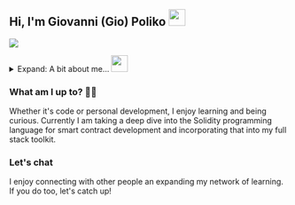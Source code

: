 ## Hi, I'm Giovanni (Gio) Poliko <img src="https://media.giphy.com/media/hvRJCLFzcasrR4ia7z/giphy.gif" width="30px" />
[<img src="https://img.shields.io/badge/linkedin-%230077B5.svg?&style=for-the-badge&logo=linkedin&logoColor=white" />](https://www.linkedin.com/in/giovannipoliko/)

<details>
<summary>Expand: A bit about me... <img src="https://media.giphy.com/media/fZ91xzFtKWmoJSD4TK/giphy.gif" height="30px" /></summary>

```javascript
const gio = {
  pronouns: "he" | "him",
  favourites: {
      food: "BBQ"
      beverages: ["ginger beer", "nippys", "powerade"],
      hobbies: ["rugby", "Brazilian jiujitsu", "board games", "watch collecting"]
  },
  code: ["HTML", "CSS", "JavaScript", "TypeScript", "Java", "C"],
  tools: ["React", "Redux", "Node", "Github-Actions", "Docker", "CircleCI", "Jenkins", "MongoDB"],
  testing: ["Jest", "Puppeteer", "Playwright", "Selenium", "Postman"],
  architecture: ["REST", "component-based", "microservices"],
  deepDives: ["Solidity", "Rust"],
  toLearn: {
      code: ["Rust", "AWS Cloud Services"]
  },
  challenge: "Build a capacity for Substrate development, and learn Rust"
}
```

</details>

### What am I up to? 👨‍💻
Whether it's code or personal development, I enjoy learning and being curious. Currently I am taking a deep dive into the Solidity programming language for smart contract development and incorporating that into my full stack toolkit.

### Let's chat
I enjoy connecting with other people an expanding my network of learning. If you do too, let's catch up!
<br/><br/>

<!-- ![github stats](https://github-readme-stats.vercel.app/api?username=gpoliko&count_private=true&show_icons=true&theme=vue-dark)
![github streak](https://github-readme-streak-stats.herokuapp.com/?user=gpoliko&theme=vue-dark) -->
